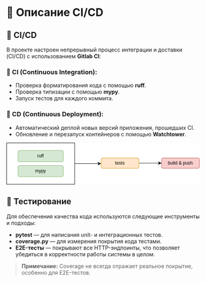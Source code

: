 # 🚢 Описание CI/CD

## 🚀 CI/CD

В проекте настроен непрерывный процесс интеграции и доставки (CI/CD) с использованием **Gitlab CI**:

### 🔹 CI (Continuous Integration):
- Проверка форматирования кода с помощью **ruff**.
- Проверка типизации с помощью **mypy**.
- Запуск тестов для каждого коммита.

### 🔹 CD (Continuous Deployment):
- Автоматический деплой новых версий приложения, прошедших CI.
- Обновление и перезапуск контейнеров с помощью **Watchtower**.

![CI/CD](docs/pipeline.png)


## 🧪 Тестирование

Для обеспечения качества кода используются следующие инструменты и подходы:
- **pytest** — для написания unit- и интеграционных тестов.
- **coverage.py** — для измерения покрытия кода тестами.
- **E2E-тесты** — покрывают все HTTP-эндпоинты, что позволяет убедиться в корректности работы системы в целом.

> **Примечание:** Coverage не всегда отражает реальное покрытие, особенно для E2E-тестов.